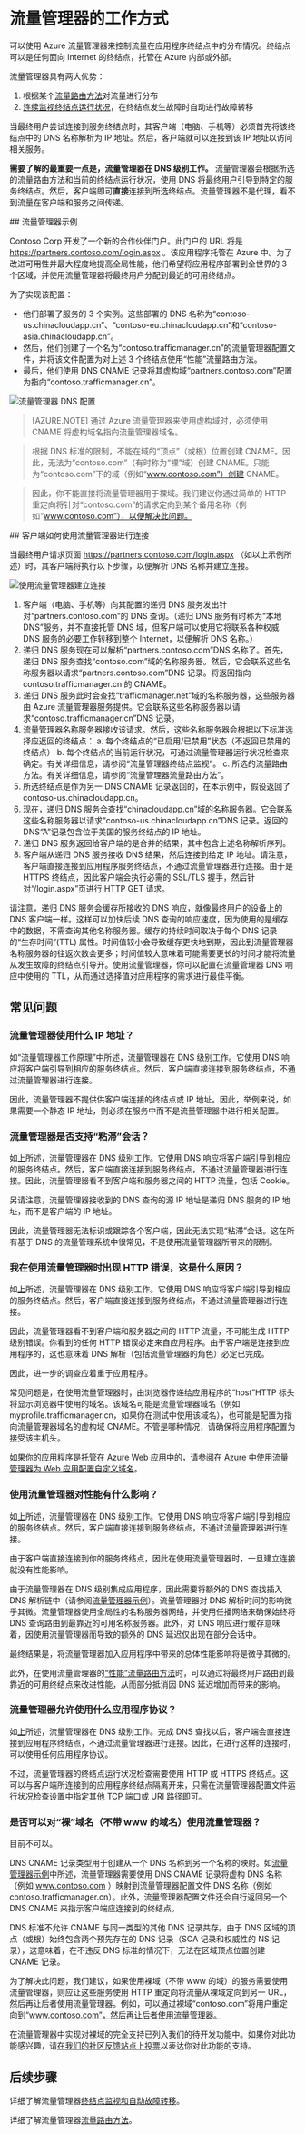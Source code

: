 <properties
   pageTitle="流量管理器工作原理 | Azure"
   description="本文将帮助你理解 Azure 流量管理器工作原理"
   services="traffic-manager"
   documentationCenter=""
   authors="jtuliani"
   manager="carmonm"
   editor="tysonn"/>

<tags
	ms.service="traffic-manager"
	ms.date="06/07/2016"
	wacn.date="07/04/2016"/>

# 流量管理器的工作方式

可以使用 Azure 流量管理器来控制流量在应用程序终结点中的分布情况。终结点可以是任何面向 Internet 的终结点，托管在 Azure 内部或外部。

流量管理器具有两大优势：

1. 根据某个[流量路由方法](/documentation/articles/traffic-manager-routing-methods)对流量进行分布
2. [连续监视终结点运行状况](/documentation/articles/traffic-manager-monitoring)，在终结点发生故障时自动进行故障转移

当最终用户尝试连接到服务终结点时，其客户端（电脑、手机等）必须首先将该终结点中的 DNS 名称解析为 IP 地址。然后，客户端就可以连接到该 IP 地址以访问相关服务。

**需要了解的最重要一点是，流量管理器在 DNS 级别工作。** 流量管理器会根据所选的流量路由方法和当前的终结点运行状况，使用 DNS 将最终用户引导到特定的服务终结点。然后，客户端即可**直接**连接到所选终结点。流量管理器不是代理，看不到流量在客户端和服务之间传递。

##<a name="traffic-manager-example"></a> 流量管理器示例

Contoso Corp 开发了一个新的合作伙伴门户。此门户的 URL 将是 https://partners.contoso.com/login.aspx 。该应用程序托管在 Azure 中。为了改进可用性并最大程度地提高全局性能，他们希望将应用程序部署到全世界的 3 个区域，并使用流量管理器将最终用户分配到最近的可用终结点。

为了实现该配置：

- 他们部署了服务的 3 个实例。这些部署的 DNS 名称为“contoso-us.chinacloudapp.cn”、“contoso-eu.chinacloudapp.cn”和“contoso-asia.chinacloudapp.cn”。
- 然后，他们创建了一个名为“contoso.trafficmanager.cn”的流量管理器配置文件，并将该文件配置为对上述 3 个终结点使用“性能”流量路由方法。
- 最后，他们使用 DNS CNAME 记录将其虚构域“partners.contoso.com”配置为指向“contoso.trafficmanager.cn”。

![流量管理器 DNS 配置][1]

> [AZURE.NOTE] 通过 Azure 流量管理器来使用虚构域时，必须使用 CNAME 将虚构域名指向流量管理器域名。

> 根据 DNS 标准的限制，不能在域的“顶点”（或根）位置创建 CNAME。因此，无法为“contoso.com”（有时称为“裸”域）创建 CNAME。只能为“contoso.com”下的域（例如“www.contoso.com”）创建 CNAME。

> 因此，你不能直接将流量管理器用于裸域。我们建议你通过简单的 HTTP 重定向将针对“contoso.com”的请求定向到某个备用名称（例如“www.contoso.com”），以便解决此问题。

##<a name="how-clients-connect-using-traffic-manager"></a> 客户端如何使用流量管理器进行连接

当最终用户请求页面 https://partners.contoso.com/login.aspx （如以上示例所述）时，其客户端将执行以下步骤，以便解析 DNS 名称并建立连接。

![使用流量管理器建立连接][2]

1.	客户端（电脑、手机等）向其配置的递归 DNS 服务发出针对“partners.contoso.com”的 DNS 查询。（递归 DNS 服务有时称为“本地 DNS”服务，并不直接托管 DNS 域，但客户端可以使用它将联系各种权威 DNS 服务的必要工作转移到整个 Internet，以便解析 DNS 名称。）
2.	递归 DNS 服务现在可以解析“partners.contoso.com”DNS 名称了。首先，递归 DNS 服务查找“contoso.com”域的名称服务器。然后，它会联系这些名称服务器以请求“partners.contoso.com”DNS 记录。将返回指向 contoso.trafficmanager.cn 的 CNAME。
3.	递归 DNS 服务此时会查找“trafficmanager.net”域的名称服务器，这些服务器由 Azure 流量管理器服务提供。它会联系这些名称服务器以请求“contoso.trafficmanager.cn”DNS 记录。
4.	流量管理器名称服务器接收该请求。然后，这些名称服务器会根据以下标准选择应返回的终结点：
a.	每个终结点的“已启用/已禁用”状态（不返回已禁用的终结点）
b.	每个终结点的当前运行状况，可通过流量管理器运行状况检查来确定。有关详细信息，请参阅“流量管理器终结点监视”。
c.	所选的流量路由方法。有关详细信息，请参阅“流量管理器流量路由方法”。
5.	所选终结点是作为另一 DNS CNAME 记录返回的，在本示例中，假设返回了 contoso-us.chinacloudapp.cn。
6.	现在，递归 DNS 服务会查找“chinacloudapp.cn”域的名称服务器。它会联系这些名称服务器以请求“contoso-us.chinacloudapp.cn”DNS 记录。返回的 DNS“A”记录包含位于美国的服务终结点的 IP 地址。
7.	递归 DNS 服务返回给客户端的是合并的结果，其中包含上述名称解析序列。
8.	客户端从递归 DNS 服务接收 DNS 结果，然后连接到给定 IP 地址。请注意，客户端直接连接到应用程序服务终结点，不通过流量管理器进行连接。由于是 HTTPS 终结点，因此客户端会执行必需的 SSL/TLS 握手，然后针对“/login.aspx”页进行 HTTP GET 请求。

请注意，递归 DNS 服务会缓存所接收的 DNS 响应，就像最终用户的设备上的 DNS 客户端一样。这样可以加快后续 DNS 查询的响应速度，因为使用的是缓存中的数据，不需查询其他名称服务器。缓存的持续时间取决于每个 DNS 记录的“生存时间”(TTL) 属性。时间值较小会导致缓存更快地到期，因此到流量管理器名称服务器的往返次数会更多；时间值较大意味着可能需要更长的时间才能将流量从发生故障的终结点引导开。使用流量管理器，你可以配置在流量管理器 DNS 响应中使用的 TTL，从而通过选择值对应用程序的需求进行最佳平衡。

## 常见问题

### 流量管理器使用什么 IP 地址？

如“流量管理器工作原理”中所述，流量管理器在 DNS 级别工作。它使用 DNS 响应将客户端引导到相应的服务终结点。然后，客户端直接连接到服务终结点，不通过流量管理器进行连接。

因此，流量管理器不提供供客户端连接的终结点或 IP 地址。因此，举例来说，如果需要一个静态 IP 地址，则必须在服务中而不是流量管理器中进行相关配置。

### 流量管理器是否支持“粘滞”会话？

如[上](#how-clients-connect-using-traffic-manager)所述，流量管理器在 DNS 级别工作。它使用 DNS 响应将客户端引导到相应的服务终结点。然后，客户端直接连接到服务终结点，不通过流量管理器进行连接。因此，流量管理器看不到客户端和服务器之间的 HTTP 流量，包括 Cookie。

另请注意，流量管理器接收到的 DNS 查询的源 IP 地址是递归 DNS 服务的 IP 地址，而不是客户端的 IP 地址。

因此，流量管理器无法标识或跟踪各个客户端，因此无法实现“粘滞”会话。这在所有基于 DNS 的流量管理系统中很常见，不是使用流量管理器所带来的限制。

### 我在使用流量管理器时出现 HTTP 错误，这是什么原因？

如[上](#how-clients-connect-using-traffic-manager)所述，流量管理器在 DNS 级别工作。它使用 DNS 响应将客户端引导到相应的服务终结点。然后，客户端直接连接到服务终结点，不通过流量管理器进行连接。

因此，流量管理器看不到客户端和服务器之间的 HTTP 流量，不可能生成 HTTP 级别错误。你看到的任何 HTTP 错误必定来自应用程序。由于客户端是连接到应用程序的，这也意味着 DNS 解析（包括流量管理器的角色）必定已完成。

因此，进一步的调查应着重于应用程序。

常见问题是，在使用流量管理器时，由浏览器传递给应用程序的“host”HTTP 标头将显示浏览器中使用的域名。该域名可能是流量管理器域名（例如 myprofile.trafficmanager.cn，如果你在测试中使用该域名），也可能是配置为指向流量管理器域名的虚构域 CNAME。不管是哪种情况，请确保将应用程序配置为接受该主机头。

如果你的应用程序是托管在 Azure Web 应用中的，请参阅[在 Azure 中使用流量管理器为 Web 应用配置自定义域名](/documentation/articles/web-sites-traffic-manager-custom-domain-name)。

### 使用流量管理器对性能有什么影响？

如[上](#how-clients-connect-using-traffic-manager)所述，流量管理器在 DNS 级别工作。它使用 DNS 响应将客户端引导到相应的服务终结点。然后，客户端直接连接到服务终结点，不通过流量管理器进行连接。

由于客户端直接连接到你的服务终结点，因此在使用流量管理器时，一旦建立连接就没有性能影响。

由于流量管理器在 DNS 级别集成应用程序，因此需要将额外的 DNS 查找插入 DNS 解析链中（请参阅[流量管理器示例](#traffic-manager-example)）。流量管理器对 DNS 解析时间的影响微乎其微。流量管理器使用全局性的名称服务器网络，并使用任播网络来确保始终将 DNS 查询路由到最靠近的可用名称服务器。此外，对 DNS 响应进行缓存意味着，因使用流量管理器而导致的额外的 DNS 延迟仅出现在部分会话中。

最终结果是，将流量管理器加入应用程序中带来的总体性能影响将是微乎其微的。

此外，在使用流量管理器的[“性能”流量路由方法](/documentation/articles/traffic-manager-routing-methods#performance-traffic-routing-method)时，可以通过将最终用户路由到最靠近的可用终结点来改进性能，从而部分抵消因 DNS 延迟增加而带来的影响。

### 流量管理器允许使用什么应用程序协议？
如[上](#how-clients-connect-using-traffic-manager)所述，流量管理器在 DNS 级别工作。完成 DNS 查找以后，客户端会直接连接到应用程序终结点，不通过流量管理器进行连接。因此，在进行这样的连接时，可以使用任何应用程序协议。

不过，流量管理器的终结点运行状况检查需要使用 HTTP 或 HTTPS 终结点。这可以与客户端所连接到的应用程序终结点隔离开来，只需在流量管理器配置文件运行状况检查设置中指定其他 TCP 端口或 URI 路径即可。

### 是否可以对“裸”域名（不带 www 的域名）使用流量管理器？

目前不可以。

DNS CNAME 记录类型用于创建从一个 DNS 名称到另一个名称的映射。如[流量管理器示例](#traffic-manager-example)中所述，流量管理器需要使用 DNS CNAME 记录将虚构 DNS 名称（例如 www.contoso.com ）映射到流量管理器配置文件 DNS 名称（例如 contoso.trafficmanager.cn）。此外，流量管理器配置文件还会自行返回另一个 DNS CNAME 来指示客户端应连接到的终结点。

DNS 标准不允许 CNAME 与同一类型的其他 DNS 记录共存。由于 DNS 区域的顶点（或根）始终包含两个预先存在的 DNS 记录（SOA 记录和权威性的 NS 记录），这意味着，在不违反 DNS 标准的情况下，无法在区域顶点位置创建 CNAME 记录。

为了解决此问题，我们建议，如果使用裸域（不带 www 的域）的服务需要使用流量管理器，则应让这些服务使用 HTTP 重定向将流量从裸域定向到另一 URL，然后再让后者使用流量管理器。例如，可以通过裸域“contoso.com”将用户重定向到“www.contoso.com”，然后再让后者使用流量管理器。

在流量管理器中实现对裸域的完全支持已列入我们的待开发功能中。如果你对此功能感兴趣，请[在我们的社区反馈站点上投票](https://feedback.azure.com/forums/217313-networking/suggestions/5485350-support-apex-naked-domains-more-seamlessly)以表达你对此功能的支持。

## 后续步骤

详细了解流量管理器[终结点监视和自动故障转移](/documentation/articles/traffic-manager-monitoring)。

详细了解流量管理器[流量路由方法](/documentation/articles/traffic-manager-routing-methods)。

<!--Image references-->
[1]: ./media/traffic-manager-how-traffic-manager-works/dns-configuration.png
[2]: ./media/traffic-manager-how-traffic-manager-works/flow.png


<!---HONumber=Mooncake_0627_2016-->